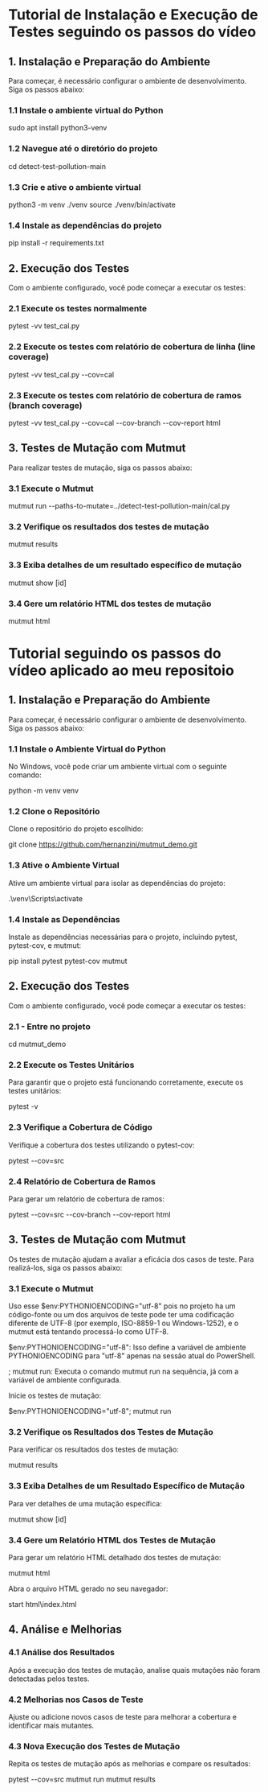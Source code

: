 # Tutorial de Instalação e Execução de Testes seguindo os passos do vídeo

## 1. Instalação e Preparação do Ambiente
Para começar, é necessário configurar o ambiente de desenvolvimento. Siga os passos abaixo:

### 1.1 Instale o ambiente virtual do Python

sudo apt install python3-venv


### 1.2 Navegue até o diretório do projeto

cd detect-test-pollution-main


### 1.3 Crie e ative o ambiente virtual

python3 -m venv ./venv
source ./venv/bin/activate


### 1.4 Instale as dependências do projeto

pip install -r requirements.txt


## 2. Execução dos Testes
Com o ambiente configurado, você pode começar a executar os testes:

### 2.1 Execute os testes normalmente

pytest -vv test_cal.py


### 2.2 Execute os testes com relatório de cobertura de linha (line coverage)

pytest -vv test_cal.py --cov=cal


### 2.3 Execute os testes com relatório de cobertura de ramos (branch coverage)

pytest -vv test_cal.py --cov=cal --cov-branch --cov-report html


## 3. Testes de Mutação com Mutmut
Para realizar testes de mutação, siga os passos abaixo:

### 3.1 Execute o Mutmut

mutmut run --paths-to-mutate=../detect-test-pollution-main/cal.py


### 3.2 Verifique os resultados dos testes de mutação

mutmut results


### 3.3 Exiba detalhes de um resultado específico de mutação

mutmut show [id]


### 3.4 Gere um relatório HTML dos testes de mutação

mutmut html

# Tutorial seguindo os passos do vídeo aplicado ao meu repositoio 

## 1. Instalação e Preparação do Ambiente
Para começar, é necessário configurar o ambiente de desenvolvimento. Siga os passos abaixo:

### 1.1 Instale o Ambiente Virtual do Python
No Windows, você pode criar um ambiente virtual com o seguinte comando:

python -m venv venv

### 1.2 Clone o Repositório
Clone o repositório do projeto escolhido:

git clone https://github.com/hernanzini/mutmut_demo.git


### 1.3 Ative o Ambiente Virtual
Ative um ambiente virtual para isolar as dependências do projeto:

.\venv\Scripts\activate

### 1.4 Instale as Dependências
Instale as dependências necessárias para o projeto, incluindo pytest, pytest-cov, e mutmut:

pip install pytest pytest-cov mutmut

## 2. Execução dos Testes
Com o ambiente configurado, você pode começar a executar os testes:

### 2.1 - Entre no projeto

cd mutmut_demo

### 2.2 Execute os Testes Unitários
Para garantir que o projeto está funcionando corretamente, execute os testes unitários:

pytest -v

### 2.3 Verifique a Cobertura de Código
Verifique a cobertura dos testes utilizando o pytest-cov:

pytest --cov=src

### 2.4 Relatório de Cobertura de Ramos
Para gerar um relatório de cobertura de ramos:

pytest --cov=src --cov-branch --cov-report html

## 3. Testes de Mutação com Mutmut
Os testes de mutação ajudam a avaliar a eficácia dos casos de teste. Para realizá-los, siga os passos abaixo:

### 3.1 Execute o Mutmut

Uso esse $env:PYTHONIOENCODING="utf-8" pois no projeto ha um código-fonte ou um dos arquivos de teste pode ter uma codificação diferente de UTF-8 (por exemplo, ISO-8859-1 ou Windows-1252), e o mutmut está tentando processá-lo como UTF-8.

$env:PYTHONIOENCODING="utf-8": Isso define a variável de ambiente PYTHONIOENCODING para "utf-8" apenas na sessão atual do PowerShell.

; mutmut run: Executa o comando mutmut run na sequência, já com a variável de ambiente configurada.

Inicie os testes de mutação:

$env:PYTHONIOENCODING="utf-8"; mutmut run


### 3.2 Verifique os Resultados dos Testes de Mutação
Para verificar os resultados dos testes de mutação:

mutmut results

### 3.3 Exiba Detalhes de um Resultado Específico de Mutação
Para ver detalhes de uma mutação específica:

mutmut show [id]

### 3.4 Gere um Relatório HTML dos Testes de Mutação
Para gerar um relatório HTML detalhado dos testes de mutação:

mutmut html

Abra o arquivo HTML gerado no seu navegador:

start html\index.html

## 4. Análise e Melhorias

### 4.1 Análise dos Resultados
Após a execução dos testes de mutação, analise quais mutações não foram detectadas pelos testes.

### 4.2 Melhorias nos Casos de Teste
Ajuste ou adicione novos casos de teste para melhorar a cobertura e identificar mais mutantes.

### 4.3 Nova Execução dos Testes de Mutação
Repita os testes de mutação após as melhorias e compare os resultados:

pytest --cov=src
mutmut run
mutmut results



